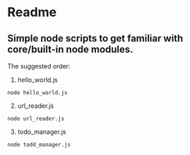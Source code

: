 # Readme

## Simple node scripts to get familiar with core/built-in node modules.

The suggested order:

1. hello_world.js


```
node hello_world.js
```

2. url_reader.js



```
node url_reader.js
```

3. todo_manager.js


```
node todd_manager.js
```
